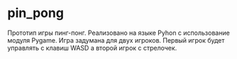 # pin_pong
Прототип игры пинг-понг.
Реализовано на языке Pyhon с использование модуля Pygame.
Игра задумана для двух игроков. Первый игрок будет управлять с клавиш WASD а второй игрок с стрелочек. 
